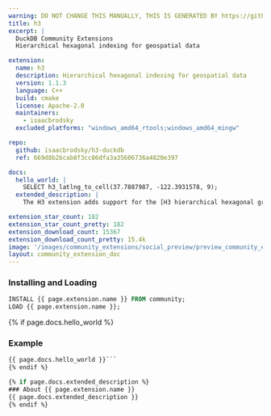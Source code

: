 ```yaml
---
warning: DO NOT CHANGE THIS MANUALLY, THIS IS GENERATED BY https://github/duckdb/community-extensions repository, check README there
title: h3
excerpt: |
  DuckDB Community Extensions
  Hierarchical hexagonal indexing for geospatial data

extension:
  name: h3
  description: Hierarchical hexagonal indexing for geospatial data
  version: 1.1.3
  language: C++
  build: cmake
  license: Apache-2.0
  maintainers:
    - isaacbrodsky
  excluded_platforms: "windows_amd64_rtools;windows_amd64_mingw"

repo:
  github: isaacbrodsky/h3-duckdb
  ref: 669d8b2bcab8f3cc86dfa3a35606736a4820e397

docs:
  hello_world: |
    SELECT h3_latlng_to_cell(37.7887987, -122.3931578, 9);
  extended_description: |
    The H3 extension adds support for the [H3 hierarchical hexagonal grid system](https://h3geo.org/).

extension_star_count: 182
extension_star_count_pretty: 182
extension_download_count: 15367
extension_download_count_pretty: 15.4k
image: '/images/community_extensions/social_preview/preview_community_extension_h3.png'
layout: community_extension_doc
---
```


### Installing and Loading
```sql
INSTALL {{ page.extension.name }} FROM community;
LOAD {{ page.extension.name }};
```

{% if page.docs.hello_world %}
### Example
```sql
{{ page.docs.hello_world }}```
{% endif %}

{% if page.docs.extended_description %}
### About {{ page.extension.name }}
{{ page.docs.extended_description }}
{% endif %}


